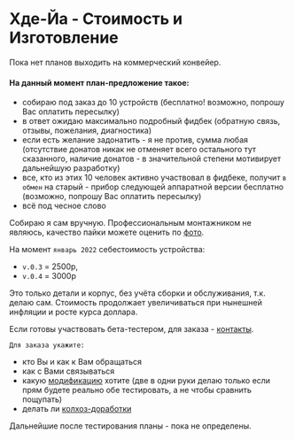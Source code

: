 # Хде-Йа - Стоимость и Изготовление

Пока нет планов выходить на коммерческий конвейер.

#### На данный момент план-предложение такое:

* собираю под заказ до 10 устройств (бесплатно! возможно, попрошу Вас оплатить пересылку)
* в ответ ожидаю максимально подробный фидбек (обратную связь, отзывы, пожелания, диагностика)
* если есть желание задонатить - я не против, сумма любая (отсутствие донатов никак не отменяет всего остального тут сказанного, наличие донатов - в значительной степени мотивирует дальнейшую разработку)
* все, кто из этих 10 человек активно участвовал в фидбеке, получит `в обмен` на старый - прибор следующей аппаратной версии бесплатно (возможно, попрошу Вас оплатить пересылку)
* всё под чесное слово

Собираю я сам вручную. Профессиональным монтажником не являюсь, качество пайки можете оценить по [фото](mountq.jpg).

На момент `январь 2022` cебестоимость устройства:
* `v.0.3` = 2500р,
* `v.0.4` = 3000р

Это только детали и корпус, без учёта сборки и обслуживания, т.к. делаю сам. Стоимость продолжает увеличиваться при нынешней инфляции и росте курса доллара.

Если готовы участвовать бета-тестером, для заказа - [контакты](../../README.md#Контакты).

`Для заказа укажите:`

* кто Вы и как к Вам обращаться
* как с Вами связываться
* какую [модификацию](../models/README.md) хотите (две в одни руки делаю только если прям будете реально обе тестировать, а не чтобы сравнить пощупать)
* делать ли [колхоз-доработки](../test/README.md)


Дальнейшие после тестирования планы - пока не определены.
